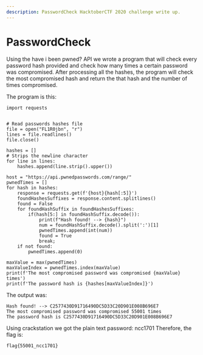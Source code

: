 ```yaml
---
description: PasswordCheck HacktoberCTF 2020 challenge write up.
---
```


# PasswordCheck

Using the have i been pwned? API we wrote a program that will check every password hash provided and check how many times a certain password was compromised. After processing all the hashes, the program will check the most compromised hash and return the that hash and the number of times compromised.

The program is this:

```
import requests


# Read passwords hashes file
file = open("FL1R0jbn", "r")
lines = file.readlines()
file.close()

hashes = []
# Strips the newline character 
for line in lines: 
	hashes.append(line.strip().upper())

host = "https://api.pwnedpasswords.com/range/"
pwnedTimes = []
for hash in hashes:
	response = requests.get(f'{host}{hash[:5]}')
	foundHashesSuffixes = response.content.splitlines()
	found = False
	for foundHashSuffix in foundHashesSuffixes:
		if(hash[5:] in foundHashSuffix.decode()):
			print(f"Hash found! --> {hash}")
			num = foundHashSuffix.decode().split(':')[1]
			pwnedTimes.append(int(num))
			found = True
			break;
	if not found:
		pwnedTimes.append(0)

maxValue = max(pwnedTimes)
maxValueIndex = pwnedTimes.index(maxValue)
print(f'The most compromised password was compromised {maxValue} times')
print(f'The password hash is {hashes[maxValueIndex]}')
```

The output was:

```
Hash found! --> C2577430D91716490DC5D33C20D901E008B696E7
The most compromised password was compromised 55001 times
The password hash is C2577430D91716490DC5D33C20D901E008B696E7
```

Using crackstation we got the plain text password: ncc1701
Therefore, the flag is:

`flag{55001_ncc1701}`
